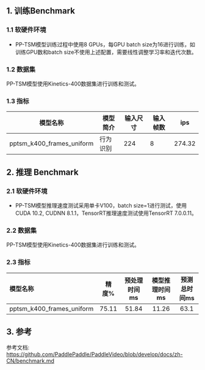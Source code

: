 ## 1. 训练Benchmark

### 1.1 软硬件环境

* PP-TSM模型训练过程中使用8 GPUs，每GPU batch size为16进行训练，如训练GPU数和batch size不使用上述配置，需要线性调整学习率和迭代次数。

### 1.2 数据集

PP-TSM模型使用Kinetics-400数据集进行训练和测试。

### 1.3 指标

|模型名称 | 模型简介 | 输入尺寸 | 输入帧数 | ips |
|---|---|---|---|---|
|pptsm_k400_frames_uniform | 行为识别 | 224 | 8 | 274.32 |



## 2. 推理 Benchmark

### 2.1 软硬件环境

* PP-TSM模型推理速度测试采用单卡V100，batch size=1进行测试，使用CUDA 10.2, CUDNN 8.1.1，TensorRT推理速度测试使用TensorRT 7.0.0.11。


### 2.2 数据集

PP-TSM模型使用Kinetics-400数据集进行训练和测试。

### 2.3 指标

|模型名称 | 精度% | 预处理时间ms | 模型推理时间ms | 预测总时间ms |
| :---- | :----: | :----: |:----: |:----: |
|pptsm_k400_frames_uniform | 75.11 | 51.84 | 11.26 | 63.1 |

## 3. 参考

参考文档: https://github.com/PaddlePaddle/PaddleVideo/blob/develop/docs/zh-CN/benchmark.md